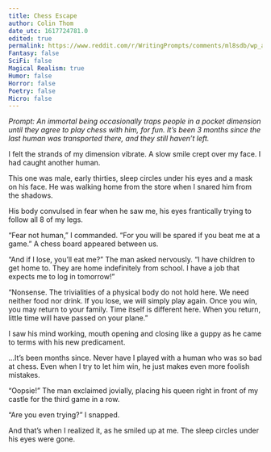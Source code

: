 ```yaml
---
title: Chess Escape
author: Colin Thom
date_utc: 1617724781.0
edited: true
permalink: https://www.reddit.com/r/WritingPrompts/comments/ml8sdb/wp_an_immortal_being_occasionally_traps_people_in/
Fantasy: false
SciFi: false
Magical Realism: true
Humor: false
Horror: false
Poetry: false
Micro: false
---
```


_Prompt: An immortal being occasionally traps people in a pocket dimension until they agree to play chess with him, for fun. It’s been 3 months since the last human was transported there, and they still haven’t left._

I felt the strands of my dimension vibrate. A slow smile crept over my face. I had caught another human.

This one was male, early thirties, sleep circles under his eyes and a mask on his face. He was walking home from the store when I snared him from the shadows.  

His body convulsed in fear when he saw me, his eyes frantically trying to follow all 8 of my legs.

“Fear not human,” I commanded. “For you will be spared if you beat me at a game.” A chess board appeared between us.

“And if I lose, you’ll eat me?” The man asked nervously. “I have children to get home to. They are home indefinitely from school. I have a job that expects me to log in tomorrow!”

“Nonsense. The trivialities of a physical body do not hold here. We need neither food nor drink. If you lose, we will simply play again. Once you win, you may return to your family. Time itself is different here. When you return, little time will have passed on your plane.”

I saw his mind working, mouth opening and closing like a guppy as he came to terms with his new predicament.

...It’s been months since. Never have I played with a human who was so bad at chess. Even when I try to let him win, he just makes even more foolish mistakes.

“Oopsie!” The man exclaimed jovially, placing his queen right in front of my castle for the third game in a row.

“Are you even trying?” I snapped.

And that’s when I realized it, as he smiled up at me. The sleep circles under his eyes were gone.
